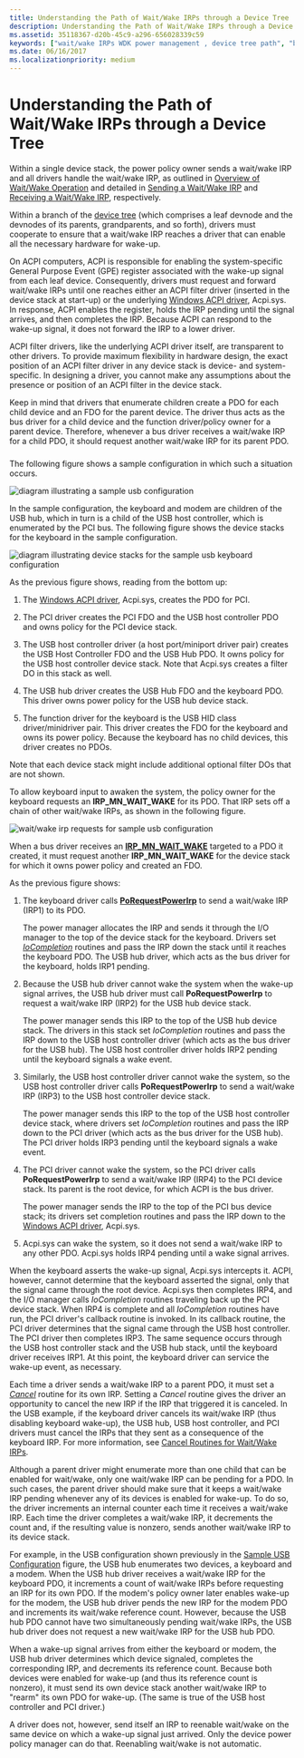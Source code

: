 ```yaml
---
title: Understanding the Path of Wait/Wake IRPs through a Device Tree
description: Understanding the Path of Wait/Wake IRPs through a Device Tree
ms.assetid: 35118367-d20b-45c9-a296-656028339c59
keywords: ["wait/wake IRPs WDK power management , device tree path", "bus drivers WDK power management", "USB WDK power management", "function drivers WDK power management", "FDOs WDK power management", "filter DOs WDK power management", "physical device objects WDK power management", "PDOs WDK power management"]
ms.date: 06/16/2017
ms.localizationpriority: medium
---
```


# Understanding the Path of Wait/Wake IRPs through a Device Tree





Within a single device stack, the power policy owner sends a wait/wake IRP and all drivers handle the wait/wake IRP, as outlined in [Overview of Wait/Wake Operation](overview-of-wait-wake-operation.md) and detailed in [Sending a Wait/Wake IRP](sending-a-wait-wake-irp.md) and [Receiving a Wait/Wake IRP](receiving-a-wait-wake-irp.md), respectively.

Within a branch of the [device tree](device-tree.md) (which comprises a leaf devnode and the devnodes of its parents, grandparents, and so forth), drivers must cooperate to ensure that a wait/wake IRP reaches a driver that can enable all the necessary hardware for wake-up.

On ACPI computers, ACPI is responsible for enabling the system-specific General Purpose Event (GPE) register associated with the wake-up signal from each leaf device. Consequently, drivers must request and forward wait/wake IRPs until one reaches either an ACPI filter driver (inserted in the device stack at start-up) or the underlying [Windows ACPI driver](acpi-driver.md), Acpi.sys. In response, ACPI enables the register, holds the IRP pending until the signal arrives, and then completes the IRP. Because ACPI can respond to the wake-up signal, it does not forward the IRP to a lower driver.

ACPI filter drivers, like the underlying ACPI driver itself, are transparent to other drivers. To provide maximum flexibility in hardware design, the exact position of an ACPI filter driver in any device stack is device- and system-specific. In designing a driver, you cannot make any assumptions about the presence or position of an ACPI filter in the device stack.

Keep in mind that drivers that enumerate children create a PDO for each child device and an FDO for the parent device. The driver thus acts as the bus driver for a child device and the function driver/policy owner for a parent device. Therefore, whenever a bus driver receives a wait/wake IRP for a child PDO, it should request another wait/wake IRP for its parent PDO.

### <a href="" id="sample-usb-configuration"></a>

The following figure shows a sample configuration in which such a situation occurs.

![diagram illustrating a sample usb configuration](images/wwhw.png)

In the sample configuration, the keyboard and modem are children of the USB hub, which in turn is a child of the USB host controller, which is enumerated by the PCI bus. The following figure shows the device stacks for the keyboard in the sample configuration.

![diagram illustrating device stacks for the sample usb keyboard configuration](images/wwdobj.png)

As the previous figure shows, reading from the bottom up:

1.  The [Windows ACPI driver](acpi-driver.md), Acpi.sys, creates the PDO for PCI.

2.  The PCI driver creates the PCI FDO and the USB host controller PDO and owns policy for the PCI device stack.

3.  The USB host controller driver (a host port/miniport driver pair) creates the USB Host Controller FDO and the USB Hub PDO. It owns policy for the USB host controller device stack. Note that Acpi.sys creates a filter DO in this stack as well.

4.  The USB hub driver creates the USB Hub FDO and the keyboard PDO. This driver owns power policy for the USB hub device stack.

5.  The function driver for the keyboard is the USB HID class driver/minidriver pair. This driver creates the FDO for the keyboard and owns its power policy. Because the keyboard has no child devices, this driver creates no PDOs.

Note that each device stack might include additional optional filter DOs that are not shown.

To allow keyboard input to awaken the system, the policy owner for the keyboard requests an **IRP\_MN\_WAIT\_WAKE** for its PDO. That IRP sets off a chain of other wait/wake IRPs, as shown in the following figure.

![wait/wake irp requests for sample usb configuration](images/wwcascade.png)

When a bus driver receives an [**IRP\_MN\_WAIT\_WAKE**](./irp-mn-wait-wake.md) targeted to a PDO it created, it must request another **IRP\_MN\_WAIT\_WAKE** for the device stack for which it owns power policy and created an FDO.

As the previous figure shows:

1.  The keyboard driver calls [**PoRequestPowerIrp**](/windows-hardware/drivers/ddi/wdm/nf-wdm-porequestpowerirp) to send a wait/wake IRP (IRP1) to its PDO.

    The power manager allocates the IRP and sends it through the I/O manager to the top of the device stack for the keyboard. Drivers set [*IoCompletion*](/windows-hardware/drivers/ddi/wdm/nc-wdm-io_completion_routine) routines and pass the IRP down the stack until it reaches the keyboard PDO. The USB hub driver, which acts as the bus driver for the keyboard, holds IRP1 pending.

2.  Because the USB hub driver cannot wake the system when the wake-up signal arrives, the USB hub driver must call **PoRequestPowerIrp** to request a wait/wake IRP (IRP2) for the USB hub device stack.

    The power manager sends this IRP to the top of the USB hub device stack. The drivers in this stack set *IoCompletion* routines and pass the IRP down to the USB host controller driver (which acts as the bus driver for the USB hub). The USB host controller driver holds IRP2 pending until the keyboard signals a wake event.

3.  Similarly, the USB host controller driver cannot wake the system, so the USB host controller driver calls **PoRequestPowerIrp** to send a wait/wake IRP (IRP3) to the USB host controller device stack.

    The power manager sends this IRP to the top of the USB host controller device stack, where drivers set *IoCompletion* routines and pass the IRP down to the PCI driver (which acts as the bus driver for the USB hub). The PCI driver holds IRP3 pending until the keyboard signals a wake event.

4.  The PCI driver cannot wake the system, so the PCI driver calls **PoRequestPowerIrp** to send a wait/wake IRP (IRP4) to the PCI device stack. Its parent is the root device, for which ACPI is the bus driver.

    The power manager sends the IRP to the top of the PCI bus device stack; its drivers set completion routines and pass the IRP down to the [Windows ACPI driver](acpi-driver.md), Acpi.sys.

5.  Acpi.sys can wake the system, so it does not send a wait/wake IRP to any other PDO. Acpi.sys holds IRP4 pending until a wake signal arrives.

When the keyboard asserts the wake-up signal, Acpi.sys intercepts it. ACPI, however, cannot determine that the keyboard asserted the signal, only that the signal came through the root device. Acpi.sys then completes IRP4, and the I/O manager calls *IoCompletion* routines traveling back up the PCI device stack. When IRP4 is complete and all *IoCompletion* routines have run, the PCI driver's callback routine is invoked. In its callback routine, the PCI driver determines that the signal came through the USB host controller. The PCI driver then completes IRP3. The same sequence occurs through the USB host controller stack and the USB hub stack, until the keyboard driver receives IRP1. At this point, the keyboard driver can service the wake-up event, as necessary.

Each time a driver sends a wait/wake IRP to a parent PDO, it must set a [*Cancel*](/windows-hardware/drivers/ddi/wdm/nc-wdm-driver_cancel) routine for its own IRP. Setting a *Cancel* routine gives the driver an opportunity to cancel the new IRP if the IRP that triggered it is canceled. In the USB example, if the keyboard driver cancels its wait/wake IRP (thus disabling keyboard wake-up), the USB hub, USB host controller, and PCI drivers must cancel the IRPs that they sent as a consequence of the keyboard IRP. For more information, see [Cancel Routines for Wait/Wake IRPs](canceling-a-wait-wake-irp.md#ddk-cancel-routines-for-wait-wake-irps-kg).

Although a parent driver might enumerate more than one child that can be enabled for wait/wake, only one wait/wake IRP can be pending for a PDO. In such cases, the parent driver should make sure that it keeps a wait/wake IRP pending whenever any of its devices is enabled for wake-up. To do so, the driver increments an internal counter each time it receives a wait/wake IRP. Each time the driver completes a wait/wake IRP, it decrements the count and, if the resulting value is nonzero, sends another wait/wake IRP to its device stack.

For example, in the USB configuration shown previously in the [Sample USB Configuration](#sample-usb-configuration) figure, the USB hub enumerates two devices, a keyboard and a modem. When the USB hub driver receives a wait/wake IRP for the keyboard PDO, it increments a count of wait/wake IRPs before requesting an IRP for its own PDO. If the modem's policy owner later enables wake-up for the modem, the USB hub driver pends the new IRP for the modem PDO and increments its wait/wake reference count. However, because the USB hub PDO cannot have two simultaneously pending wait/wake IRPs, the USB hub driver does not request a new wait/wake IRP for the USB hub PDO.

When a wake-up signal arrives from either the keyboard or modem, the USB hub driver determines which device signaled, completes the corresponding IRP, and decrements its reference count. Because both devices were enabled for wake-up (and thus its reference count is nonzero), it must send its own device stack another wait/wake IRP to "rearm" its own PDO for wake-up. (The same is true of the USB host controller and PCI driver.)

A driver does not, however, send itself an IRP to reenable wait/wake on the same device on which a wake-up signal just arrived. Only the device power policy manager can do that. Reenabling wait/wake is not automatic.

 

